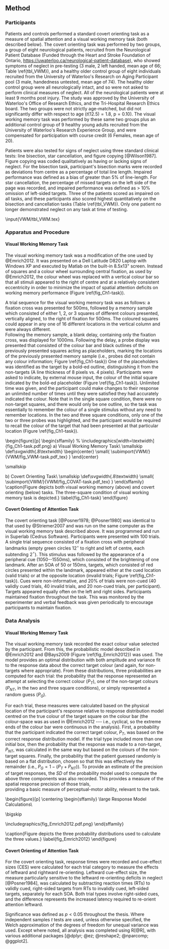 Method
------

### Participants

Patients and controls performed a standard covert orienting
task as a measure of spatial attention and a visual
working memory task (both described below). The
covert orienting task was performed by two groups, a group of
eight neurological patients, recruited from the Neurological
Patient Database (Funded through the Heart and Stroke Foundation
of Ontario, <https://uwaterloo.ca/neurological-patient-database>),
who showed symptoms of neglect in pre-testing (3 male, 2 left
handed, mean age of 66; Table \ref{tbl_VWM}), and
a healthy older control group of eight individuals
recruited from the University of
Waterloo's Research on Aging Participant pool (3 male, handedness
untested, mean age of 74).  The healthy older control group were all
neurologically intact, and so were not asked to perform clinical measures
of neglect. All of the neurological patients were
at least 9 months post injury. The study was approved by the
University of Waterloo's Office of Research Ethics, and the
Tri-Hospital Research Ethics board.  The two groups were not
strictly age-matched, but did not significantly differ with
respect to age ($t(12.5) = 1.8$, $\text{p} = 0.10$). The visual working
memory task was performed by these same two groups plus an
additional control group of 9 healthy young adults recruited from
the University of Waterloo's Research Experience Group, and were
compensated for participation with course credit
(6 Females, mean age of 20).

Patients were also tested for signs of neglect using three
standard clinical tests: line bisection, star cancellation, and
figure copying [@Wilson1987]. Figure copying was coded
qualitatively as having or lacking signs of neglect. For the
bisection task, participant's bisection marks were recorded as
deviations from centre as a percentage of total line length.
Impaired performance was defined as a bias of greater than 5% of
line-length. For star cancellation, the percentage of missed
targets on the left side of the page was recorded, and impaired
performance was defined as \> 10% omission of left-sided targets.
Three of the patients scored as impaired on all tasks, and these
participants also scored highest quantitatively on the bisection
and cancellation tasks (Table \ref{tbl_VWM}).  Only one
patient no longer demonstrated neglect on any task at time of testing.

\input{VWM/tbl_VWM.tex}

### Apparatus and Procedure

#### Visual Working Memory Task

The visual working memory task was a modification of the one used
by @Emrich2012.  It was presented on a Dell Latitude D820 Laptop
with Windows XP and executed by Matlab on the built-in 8.5x13"
screen. Instead of squares and a colour wheel surrounding central
fixation, as used by @Emrich2012, the colour wheel was replaced
with a vertical colour bar so that all stimuli appeared to the right
of centre and at a relatively consistent eccentricity
in order to minimize the impact of spatial attention
deficits on working memory performance (Figure \ref{fig_Ch1-task}).

A trial sequence for the visual working memory task was as follows:
a fixation cross
was presented for 500ms, followed by a memory sample which
consisted of either 1, 2, or 3 squares of different colours
presented, vertically aligned, to the right of fixation for 500ms.
The coloured squares could appear in any one of 16 different
locations in the vertical column and were always different.  
Following the memory sample, a
blank delay, containing only the fixation cross, was displayed for
1000ms.  Following the delay, a probe display was presented that consisted
of the colour bar and black outlines of the previously presented
squares acting as
placeholders, marking the locations of the previously presented
memory sample (i.e., probes did not contain any colour
information; Figure \ref{fig_Ch1-task}) One of the placeholders
was identified as the target by a bold-ed outline, distinguishing
it from the non-targets (A line thickness of 8 pixels vs. 4 pixels).
Participants
were asked to indicate, by external mouse input, the colour of the
initial square indicated by the bold-ed placeholder (Figure
\ref{fig_Ch1-task}).  Unlimited time was given, and the participant
could make changes to their response an unlimited number of times
until they were satisfied they had accurately indicated the
colour.  Note that in the single square condition, there were no
non-target squares, and there would only be one outline, so the
task was essentially to remember the colour of a single stimulus
without any need to remember locations.  In the two and three
square conditions, only one of the two or three probes was
highlighted, and the participant would be required to recall the
colour of the target that had been presented at that particular
location (Figure \ref{fig_Ch1-task}).



\begin{figure}[p]
\begin{sffamily}
% \includegraphics[width=\textwidth]{fig_Ch1-task.pdf.png}
	a) Visual Working Memory Task\\
  \smallskip
  \def\svgwidth{.8\textwidth}
	\begin{center}
    \small{ \subimport{VWM/}{VWM/fig_VWM-task.pdf_tex} }
  \end{center}

  \smallskip

  b) Covert Orienting Task\\
  \smallskip
	\def\svgwidth{.8\textwidth}
	\small{ \subimport{VWM/}{VWM/fig_COVAT-task.pdf_tex} }
\end{sffamily}
\caption{Figure depicts both visual working memory (above) and
covert orienting (below) tasks.
The three-square condition of visual working memory task is depicted.}
\label{fig_Ch1-task}
\end{figure}


#### Covert Orienting of Attention Task

The covert orienting task [@Posner1978; @Posner1980] was identical
to that used by @Striemer2007 and was run on the same computer
as the visual working memory task described above. It was
programmed and run in Superlab (Cedrus Software). Participants
were presented with 100 trials.
A single trial sequence consisted of a
fixation cross with peripheral landmarks (empty green circles
12$^\circ$ to right and left of centre, each subtending
2$^\circ$). This stimulus was followed by the appearance of a
peripheral cue (1050--1550ms), which consisted of the brightening
of one landmark.  After an SOA of 50 or 150ms, targets, which
consisted of red circles presented within the landmark, appeared
either at the cued location (valid trials) or at the opposite
location (invalid trials; Figure \ref{fig_Ch1-task}).  Cues were
non-informative, and 20% of trials were non-cued (40 validly cued
trials, 40 invalid trials, and 20 non-cued trials, per
participant).  Targets appeared
equally often on the left and right sides.  Participants
maintained fixation throughout the task. This was monitored by the
experimenter and verbal feedback was given periodically to
encourage participants to maintain fixation.


### Data Analysis

#### Visual Working Memory Task
The visual working memory task recorded the exact colour value
selected by the participant.  From this, the probabilistic model described in @Emrich2012
and @Bays2009 (Figure \ref{fig_Emrich2012}) was used. The model 
provides an optimal distribution with both amplitude and variance
fit to the response data about the correct target colour (and
again, for non-targets where appropriate). From these 
distributions, three probabilities are computed for each
trial: 
the probability that the response represented an
attempt at selecting the correct colour ($P_T$), one of the
non-target colours ($P_{NT}$, in the two and three square
conditions), or simply represented a random guess ($P_G$).

For each trial, these measures were calculated based on the
physical location of the participant's response relative to response
distribution model centred on the
true colour of the target square on the colour bar (the colour-space
was as used in @Emrich2012 --- i.e., cyclical, so the extreme ends
of the colour bar were continuous in the analysis).
First, a probability that the
participant indicated the correct target colour, $P_T$,
was based on the
correct response distribution model.  If the trial type included more
than one initial box, then the probability that the response was
made to a
non-target, $P_{NT}$, was calculated in the same way but based on
the colours of the non-target squares. Finally, the
probability that the patient guessed randomly is based on a flat
distribution, chosen so that this
was effectively the remainder (i.e., $P_G = 1 - (P_T + P_{NT})$).
To provide an estimate of the precision of target responses, the
$SD$ of the probability model used to compute the above three
components was also recorded. This provides a measure of the
spatial response precision of those trials,  
providing a basic measure of perceptual-motor ability,
relevant to the task.


\begin{figure}[p]
\centering
\begin{sffamily}
\large Response Model Calculations\\

\bigskip

\includegraphics{fig_Emrich2012.pdf.png}
\end{sffamily}

\caption{Figure depicts the three probability distributions used
  to calculate the three values.}
\label{fig_Emrich2012}
\end{figure}

#### Covert Orienting of Attention Task

For the covert orienting task, response times were recorded and
cue-effect sizes (CES) were calculated for each trial category to
measure the effects of leftward and rightward re-orienting.
Leftward cue-effect size, the measure particularly sensitive to the leftward re-orienting
deficits in neglect [@Posner1984], was calculated by subtracting reaction times (RTs) to
validly cued, right-sided targets
from RTs to invalidly cued, left-sided targets, separately for each SOA.
Both trial types involve right-sided cues, and the difference
represents the increased latency required to re-orient attention
leftward.



Significance was defined as $p < 0.05$ throughout the thesis.
Where independent samples $t$ tests are used, unless otherwise
specified, the Welch approximation of the degrees of freedom for
unequal variance was used. Except where noted, all analysis was
completed using R[@R], with various additional packages [@dplyr; @ez;
@reshape2; @nparcomp; @ggplot2].
